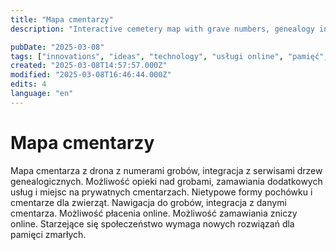 ```yaml
---
title: "Mapa cmentarzy"
description: "Interactive cemetery map with grave numbers, genealogy integration, and online services. Unique burials, pet cemeteries, and grave care options."

pubDate: "2025-03-08"
tags: ["innovations", "ideas", "technology", "usługi online", "pamięć", "społeczeństwo", "nawigacja"]
created: "2025-03-08T14:57:57.000Z"
modified: "2025-03-08T16:46:44.000Z"
edits: 4
language: "en"
---
```


# Mapa cmentarzy

Mapa cmentarza z drona z numerami grobów, integracja z serwisami drzew genealogicznych. Możliwość opieki nad grobami, zamawiania dodatkowych usług i miejsc na prywatnych cmentarzach. Nietypowe formy pochówku i cmentarze dla zwierząt. Nawigacja do grobów, integracja z danymi cmentarza. Możliwość płacenia online. Możliwość zamawiania zniczy online. Starzejące się społeczeństwo wymaga nowych rozwiązań dla pamięci zmarłych.